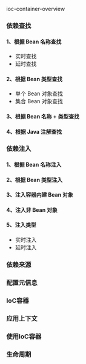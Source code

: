 ioc-container-overview

### 依赖查找

#### 1、根据 Bean 名称查找
- 实时查找
- 延时查找

#### 2、根据 Bean 类型查找
- 单个 Bean 对象查找
- 集合 Bean 对象查找

#### 3、根据 Bean 名称 + 类型查找

#### 4、根据 Java 注解查找


### 依赖注入

#### 1、根据 Bean 名称注入

#### 2、根据 Bean 类型注入

#### 3、注入容器内建 Bean 对象

#### 4、注入非 Bean 对象

#### 5、注入类型

- 实时注入
- 延时注入

### 依赖来源


### 配置元信息


### IoC容器


### 应用上下文


### 使用IoC容器


### 生命周期